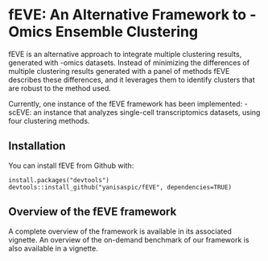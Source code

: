 # fEVE: An Alternative Framework to -Omics Ensemble Clustering

fEVE is an alternative approach to integrate multiple clustering results, generated with -omics datasets. 
Instead of minimizing the differences of multiple clustering results generated with a panel of methods fEVE describes these differences, and it leverages them to identify clusters that are robust to the method used.

Currently, one instance of the fEVE framework has been implemented:
    - scEVE: an instance that analyzes single-cell transcriptomics datasets, using four clustering methods.

## Installation

You can install fEVE from Github with:

```{r}
install.packages("devtools")
devtools::install_github("yanisaspic/fEVE", dependencies=TRUE)
```

## Overview of the fEVE framework

A complete overview of the framework is available in its associated vignette.
An overview of the on-demand benchmark of our framework is also available in a vignette.
